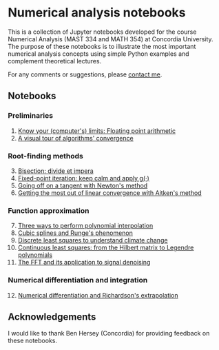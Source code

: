 # Numerical analysis notebooks
This is a collection of Jupyter notebooks developed for the course Numerical Analysis (MAST 334 and MATH 354) at Concordia University. The purpose of these notebooks is to illustrate the most important numerical analysis concepts using simple Python examples and complement theoretical lectures.

For any comments or suggestions, please [contact me](mailto:simone.brugiapaglia@concordia.ca).

## Notebooks

### Preliminaries
1. [Know your (computer's) limits: Floating point arithmetic](https://github.com/simone-brugiapaglia/numerical-analysis-notebooks/blob/main/01_floating_point.ipynb)
2. [A visual tour of algorithms' convergence](https://github.com/simone-brugiapaglia/numerical-analysis-notebooks/blob/main/02_convergence.ipynb)

### Root-finding methods
3. [Bisection: divide et impera](https://github.com/simone-brugiapaglia/numerical-analysis-notebooks/blob/main/03_bisection.ipynb)
4. [Fixed-point iteration: keep calm and apply g(·)](https://github.com/simone-brugiapaglia/numerical-analysis-notebooks/blob/main/04_fixed_point.ipynb)
5. [Going off on a tangent with Newton's method](https://github.com/simone-brugiapaglia/numerical-analysis-notebooks/blob/main/05_Newton.ipynb)
6. [Getting the most out of linear convergence with Aitken's method](https://github.com/simone-brugiapaglia/numerical-analysis-notebooks/blob/main/06_Aitken.ipynb)

### Function approximation
7. [Three ways to perform polynomial interpolation](https://github.com/simone-brugiapaglia/numerical-analysis-notebooks/blob/main/07_interpolation.ipynb)
8. [Cubic splines and Runge's phenomenon](https://github.com/simone-brugiapaglia/numerical-analysis-notebooks/blob/main/08_Splines.ipynb)
9. [Discrete least squares to understand climate change](https://github.com/simone-brugiapaglia/numerical-analysis-notebooks/blob/main/09_Discrete_Least_Squares.ipynb)
10. [Continuous least squares: from the Hilbert matrix to Legendre polynomials
](https://github.com/simone-brugiapaglia/numerical-analysis-notebooks/blob/main/10_Orthogonal_polynomials.ipynb)
11. [The FFT and its application to signal denoising](https://github.com/simone-brugiapaglia/numerical-analysis-notebooks/blob/main/11_Fourier.ipynb)

### Numerical differentiation and integration
12. [Numerical differentiation and Richardson's extrapolation](https://github.com/simone-brugiapaglia/numerical-analysis-notebooks/blob/main/12_differentiation.ipynb)

## Acknowledgements

I would like to thank Ben Hersey (Concordia) for providing feedback on these notebooks.
